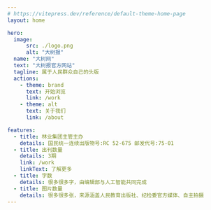 ```yaml
---
# https://vitepress.dev/reference/default-theme-home-page
layout: home

hero:
  image:
      src: ./logo.png
      alt: "大树报"
  name: "大树网"
  text: "大树报官方网站"
  tagline: 属于人民群众自己的头版
  actions:
    - theme: brand
      text: 开始浏览
      link: /work
    - theme: alt
      text: 关于我们
      link: /about

features:
  - title: 林业集团主管主办
    details: 国民统一连续出版物号:RC 52-675 邮发代号:75-01
  - title: 出刊数量
    details: 3期
    link: /work
    linkText: 了解更多
  - title: 字数
    details: 很多很多字，由编辑部与人工智能共同完成
  - title: 图片数量
    details: 很多很多张，来源涵盖人民教育出版社、纪检委官方媒体、自主拍摄
---
```


